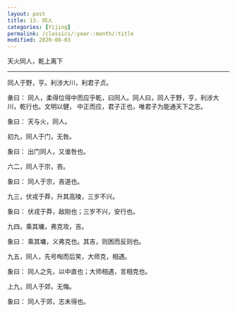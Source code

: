 ```yaml
---
layout: post
title: 13. 同人
categories: [Yijing]
permalink: /classics/:year-:month/:title
modified: 2020-08-03
---
```


天火同人，乾上离下

---

同人于野，亨。利涉大川，利君子贞。

彖曰： 同人，柔得位得中而应乎乾，曰同人。同人曰，同人于野，亨，利涉大川，乾行也。文明以健，
中正而应，君子正也，唯君子为能通天下之志。

象曰： 天与火，同人。

初九，同人于门，无咎。

象曰： 出门同人，又谁咎也。

六二，同人于宗，吝。

象曰： 同人于宗，吝道也。

九三，伏戎于莽，升其高陵，三岁不兴。

象曰： 伏戎于莽，敌刚也；三岁不兴，安行也。

九四，乘其墉，弗克攻，吉。

象曰： 乘其墉，义弗克也。其吉，则困而反则也。

九五，同人，先号啕而后笑，大师克，相遇。

象曰： 同人之先，以中直也；大师相遇，言相克也。

上九，同人于郊，无悔。

象曰： 同人于郊，志未得也。
